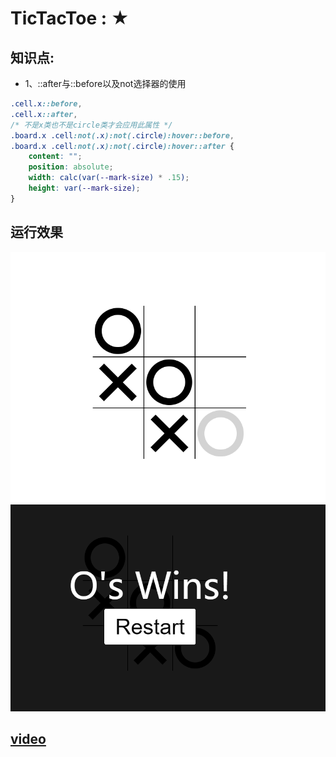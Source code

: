 # TicTacToe : ★
## 知识点:
- 1、::after与::before以及not选择器的使用
```css
.cell.x::before,
.cell.x::after,
/* 不是x类也不是circle类才会应用此属性 */
.board.x .cell:not(.x):not(.circle):hover::before,
.board.x .cell:not(.x):not(.circle):hover::after {
    content: "";
    position: absolute;
    width: calc(var(--mark-size) * .15);
    height: var(--mark-size);
}
```

## 运行效果
![](./image/1.png)
![](./image/2.png)

## [video](https://www.youtube.com/watch?v=Y-GkMjUZsmM)
